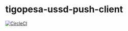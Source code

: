 # tigopesa-ussd-push-client
[![CircleCI](https://circleci.com/gh/gabbymushi/tigopesa-ussd-push-client.svg?style=svg)](https://circleci.com/gh/gabbymushi/tigopesa-ussd-push-client)
